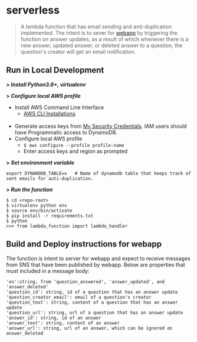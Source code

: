 # serverless

> A lambda function that has email sending and anti-duplication implemented. The intent is to sever for [webapp](https://github.com/gaoxiaob-fall2020/webapp.git) by triggering the function on answer updates, as a result of which whenever there is a new answer, updated answer, or deleted answer to a question, the question's creator will get an email notification. 

## Run in Local Development

**> *Install Python3.6+, virtualenv***

**> *Configure local AWS profile***
* Install AWS Command Line Interface
  * [AWS CLI Installations](https://docs.aws.amazon.com/cli/latest/userguide/install-linux.html)
  <br>
* Generate access keys from [My Security Credentials](https://console.aws.amazon.com/iam/home?region=us-east-1#/security_credentials). IAM users should have Programmatic access to DynamoDB.
  <br>
* Configure local AWS profile
  * <code>$ aws configure --profile profile-name</code>
  * Enter access keys and region as prompted 

**> *Set environment variable***
    
    export DYNANODB_TABLE=x   # Name of dynamodb table that keeps track of sent emails for auti-duplication.

**> *Run the function***

    $ cd <repo-root>
    $ virtualenv python env
    $ source env/bin/activate
    $ pip install -r requirements.txt
    $ python
    >>> from lambda_function import lambda_handler


## Build and Deploy instructions for webapp

The function is intent to server for webapp and expect to receive messages from SNS that have been published by webapp. Below are properties that must included in a message body:

    'on':string, from 'question_answered', 'answer_updated', and 'answer_deleted' 
    'question_id': string, id of a question that has an answer update   
    'question_creator_email': email of a question's creator
    'question_text': string, content of a question that has an answer update
    'question_url': string, url of a question that has an answer update
    'answer_id': string, id of an answer
    'answer_text': string, content of an answer
    'answer_url': string, url of an answer, which can be ignored on answer_deleted 
